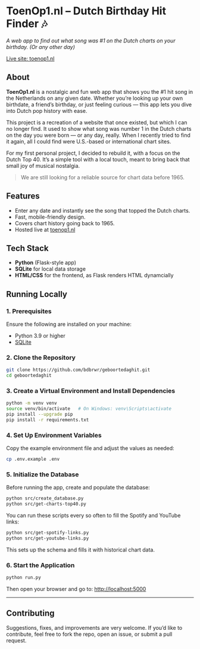 # ToenOp1.nl – Dutch Birthday Hit Finder 🎶  
_A web app to find out what song was #1 on the Dutch charts on your birthday. (Or any other day)_

[Live site: toenop1.nl](https://toenop1.nl)

## About

**ToenOp1.nl** is a nostalgic and fun web app that shows you the #1 hit song in the Netherlands on any given date. Whether you’re looking up your own birthdate, a friend’s birthday, or just feeling curious — this app lets you dive into Dutch pop history with ease.

This project is a recreation of a website that once existed, but which I can no longer find. It used to show what song was number 1 in the Dutch charts on the day you were born — or any day, really. When I recently tried to find it again, all I could find were U.S.-based or international chart sites.

For my first personal project, I decided to rebuild it, with a focus on the Dutch Top 40. It’s a simple tool with a local touch, meant to bring back that small joy of musical nostalgia.

> We are still looking for a reliable source for chart data before 1965.

## Features

- Enter any date and instantly see the song that topped the Dutch charts.
- Fast, mobile-friendly design.
- Covers chart history going back to 1965.
- Hosted live at [toenop1.nl](https://toenop1.nl)

## Tech Stack

- **Python** (Flask-style app)
- **SQLite** for local data storage
- **HTML/CSS** for the frontend, as Flask renders HTML dynamcially

## Running Locally

### 1. Prerequisites

Ensure the following are installed on your machine:

- Python 3.9 or higher
- [SQLite](https://www.sqlite.org/download.html)

### 2. Clone the Repository

```bash
git clone https://github.com/bdbrwr/geboortedaghit.git
cd geboortedaghit
```

### 3. Create a Virtual Environment and Install Dependencies

```bash
python -m venv venv
source venv/bin/activate   # On Windows: venv\Scripts\activate
pip install --upgrade pip
pip install -r requirements.txt
```

### 4. Set Up Environment Variables

Copy the example environment file and adjust the values as needed:

```bash
cp .env.example .env
```

### 5. Initialize the Database

Before running the app, create and populate the database:

```bash
python src/create_database.py
python src/get-charts-top40.py
```

You can run these scripts every so often to fill the Spotify and YouTube links:

```bash
python src/get-spotify-links.py 
python src/get-youtube-links.py
```

This sets up the schema and fills it with historical chart data.

### 6. Start the Application

```bash
python run.py
```

Then open your browser and go to: [http://localhost:5000](http://localhost:5000)

---

## Contributing

Suggestions, fixes, and improvements are very welcome. If you’d like to contribute, feel free to fork the repo, open an issue, or submit a pull request.
